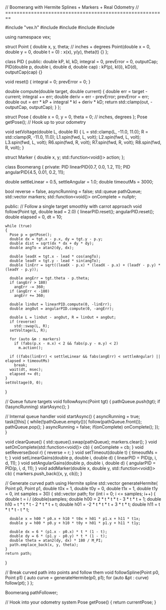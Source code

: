 // Boomerang with Hermite Splines + Markers + Real Odometry
// ========================================================

#include "vex.h"
#include <cmath>
#include <vector>
#include <queue>
#include <functional>

using namespace vex;

struct Point
{
  double x, y, theta; // inches + degrees
  Point(double x = 0, double y = 0, double t = 0) : x(x), y(y), theta(t) {}
};

class PID
{
public:
  double kP, kI, kD, integral = 0, prevError = 0, outputCap;
  PID(double p, double i, double d, double cap) : kP(p), kI(i), kD(d), outputCap(cap) {}

  void reset()
  {
    integral = 0;
    prevError = 0;
  }

  double compute(double target, double current)
  {
    double err = target - current;
    integral += err;
    double deriv = err - prevError;
    prevError = err;
    double out = err * kP + integral * kI + deriv * kD;
    return std::clamp(out, -outputCap, outputCap);
  }
};

struct Pose
{
  double x = 0, y = 0, theta = 0; // inches, degrees
};
Pose getPose(); // Hook up to your odometry

void setVoltage(double L, double R)
{
  L = std::clamp(L, -11.0, 11.0);
  R = std::clamp(R, -11.0, 11.0);
  L1.spin(fwd, L, volt);
  L2.spin(fwd, L, volt);
  L3.spin(fwd, L, volt);
  R6.spin(fwd, R, volt);
  R7.spin(fwd, R, volt);
  R8.spin(fwd, R, volt);
}

struct Marker
{
  double x, y;
  std::function<void()> action;
};

class Boomerang
{
private:
  PID linearPID{0.7, 0.0, 1.2, 11};
  PID angularPID{4.5, 0.01, 0.2, 11};

  double settleLinear = 0.5, settleAngular = 1.0;
  double timeoutMs = 3000;

  bool reverse = false, asyncRunning = false;
  std::queue<Point> pathQueue;
  std::vector<Marker> markers;
  std::function<void()> onComplete = nullptr;

public:
  // Follow a single target smoothly with carrot approach
  void follow(Point tgt, double lead = 2.0)
  {
    linearPID.reset();
    angularPID.reset();
    double elapsed = 0, dt = 10;

    while (true)
    {
      Pose p = getPose();
      double dx = tgt.x - p.x, dy = tgt.y - p.y;
      double dist = sqrt(dx * dx + dy * dy);
      double angTo = atan2(dy, dx);

      double leadX = tgt.x - lead * cos(angTo);
      double leadY = tgt.y - lead * sin(angTo);
      double linErr = sqrt((leadX - p.x) * (leadX - p.x) + (leadY - p.y) * (leadY - p.y));

      double angErr = tgt.theta - p.theta;
      if (angErr > 180)
        angErr -= 360;
      if (angErr < -180)
        angErr += 360;

      double linOut = linearPID.compute(0, -linErr);
      double angOut = angularPID.compute(0, -angErr);

      double L = linOut - angOut, R = linOut + angOut;
      if (reverse)
        std::swap(L, R);
      setVoltage(L, R);

      for (auto &m : markers)
        if (fabs(p.x - m.x) < 2 && fabs(p.y - m.y) < 2)
          m.action();

      if ((fabs(linErr) < settleLinear && fabs(angErr) < settleAngular) || elapsed > timeoutMs)
        break;
      wait(dt, msec);
      elapsed += dt;
    }
    setVoltage(0, 0);
  }

  // Queue future targets
  void followAsync(Point tgt)
  {
    pathQueue.push(tgt);
    if (!asyncRunning)
      startAsync();
  }

  // Internal queue handler
  void startAsync()
  {
    asyncRunning = true;
    task([this]
         {
      while(!pathQueue.empty()){
        follow(pathQueue.front());
        pathQueue.pop();
      }
      asyncRunning = false;
      if(onComplete) onComplete(); });
  }

  void clearQueue()
  {
    std::queue<Point>().swap(pathQueue);
    markers.clear();
  }
  void setOnComplete(std::function<void()> cb) { onComplete = cb; }
  void setReverse(bool r) { reverse = r; }
  void setTimeout(double t) { timeoutMs = t; }
  void setLinearGains(double p, double i, double d) { linearPID = PID(p, i, d, 11); }
  void setAngularGains(double p, double i, double d) { angularPID = PID(p, i, d, 11); }
  void addMarker(double x, double y, std::function<void()> cb) { markers.push_back({x, y, cb}); }

  // Generate curved path using Hermite spline
  std::vector<Point> generateHermite(
      Point p0, Point p1,
      double t0x = 1, double t0y = 0, double t1x = 1, double t1y = 0,
      int samples = 30)
  {
    std::vector<Point> path;
    for (int i = 0; i <= samples; i++)
    {
      double t = i / (double)samples;
      double h00 = 2 * t * t * t - 3 * t * t + 1;
      double h10 = t * t * t - 2 * t * t + t;
      double h01 = -2 * t * t * t + 3 * t * t;
      double h11 = t * t * t - t * t;

      double x = h00 * p0.x + h10 * t0x + h01 * p1.x + h11 * t1x;
      double y = h00 * p0.y + h10 * t0y + h01 * p1.y + h11 * t1y;

      double dx = 6 * (p1.x - p0.x) * t * (1 - t);
      double dy = 6 * (p1.y - p0.y) * t * (1 - t);
      double theta = atan2(dy, dx) * 180 / M_PI;
      path.emplace_back(x, y, theta);
    }
    return path;
  }

  // Break curved path into points and follow them
  void followSpline(Point p0, Point p1)
  {
    auto curve = generateHermite(p0, p1);
    for (auto &pt : curve)
      follow(pt);
  }
};

Boomerang pathFollower;

// Hook into your odometry system
Pose getPose()
{
  return currentPose;
}

